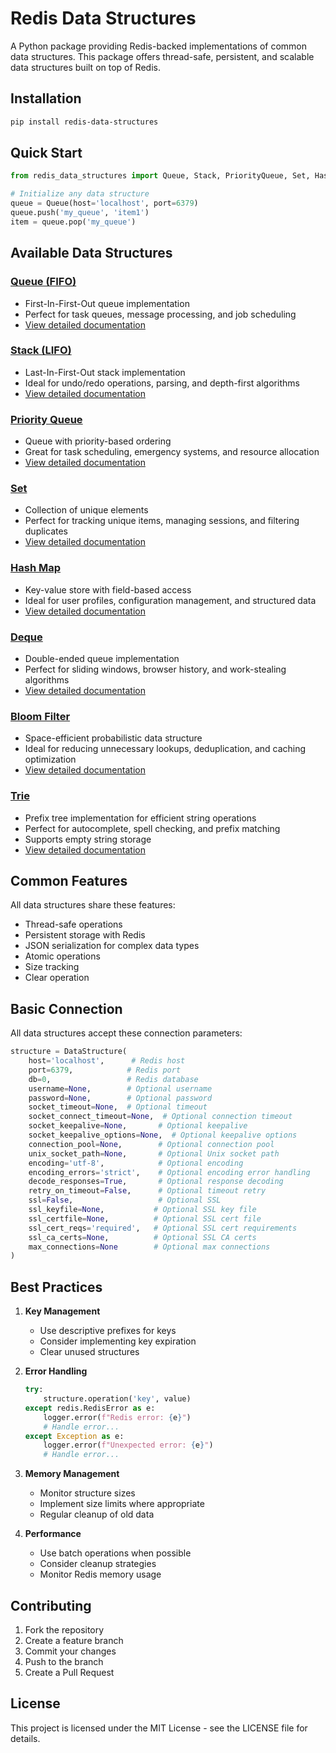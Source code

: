 # Redis Data Structures

A Python package providing Redis-backed implementations of common data structures. This package offers thread-safe, persistent, and scalable data structures built on top of Redis.

## Installation

```bash
pip install redis-data-structures
```

## Quick Start

```python
from redis_data_structures import Queue, Stack, PriorityQueue, Set, HashMap, Deque, BloomFilter, Trie

# Initialize any data structure
queue = Queue(host='localhost', port=6379)
queue.push('my_queue', 'item1')
item = queue.pop('my_queue')
```

## Available Data Structures

### [Queue (FIFO)](docs/queue.md)
- First-In-First-Out queue implementation
- Perfect for task queues, message processing, and job scheduling
- [View detailed documentation](docs/queue.md)

### [Stack (LIFO)](docs/stack.md)
- Last-In-First-Out stack implementation
- Ideal for undo/redo operations, parsing, and depth-first algorithms
- [View detailed documentation](docs/stack.md)

### [Priority Queue](docs/priority_queue.md)
- Queue with priority-based ordering
- Great for task scheduling, emergency systems, and resource allocation
- [View detailed documentation](docs/priority_queue.md)

### [Set](docs/set.md)
- Collection of unique elements
- Perfect for tracking unique items, managing sessions, and filtering duplicates
- [View detailed documentation](docs/set.md)

### [Hash Map](docs/hash_map.md)
- Key-value store with field-based access
- Ideal for user profiles, configuration management, and structured data
- [View detailed documentation](docs/hash_map.md)

### [Deque](docs/deque.md)
- Double-ended queue implementation
- Perfect for sliding windows, browser history, and work-stealing algorithms
- [View detailed documentation](docs/deque.md)

### [Bloom Filter](docs/bloom_filter.md)
- Space-efficient probabilistic data structure
- Ideal for reducing unnecessary lookups, deduplication, and caching optimization
- [View detailed documentation](docs/bloom_filter.md)

### [Trie](docs/trie.md)
- Prefix tree implementation for efficient string operations
- Perfect for autocomplete, spell checking, and prefix matching
- Supports empty string storage
- [View detailed documentation](docs/trie.md)

## Common Features

All data structures share these features:
- Thread-safe operations
- Persistent storage with Redis
- JSON serialization for complex data types
- Atomic operations
- Size tracking
- Clear operation

## Basic Connection

All data structures accept these connection parameters:
```python
structure = DataStructure(
    host='localhost',      # Redis host
    port=6379,            # Redis port
    db=0,                 # Redis database
    username=None,        # Optional username
    password=None,        # Optional password
    socket_timeout=None,  # Optional timeout
    socket_connect_timeout=None,  # Optional connection timeout
    socket_keepalive=None,       # Optional keepalive
    socket_keepalive_options=None,  # Optional keepalive options
    connection_pool=None,        # Optional connection pool
    unix_socket_path=None,       # Optional Unix socket path
    encoding='utf-8',            # Optional encoding
    encoding_errors='strict',    # Optional encoding error handling
    decode_responses=True,       # Optional response decoding
    retry_on_timeout=False,      # Optional timeout retry
    ssl=False,                   # Optional SSL
    ssl_keyfile=None,           # Optional SSL key file
    ssl_certfile=None,          # Optional SSL cert file
    ssl_cert_reqs='required',   # Optional SSL cert requirements
    ssl_ca_certs=None,          # Optional SSL CA certs
    max_connections=None        # Optional max connections
)
```

## Best Practices

1. **Key Management**
   - Use descriptive prefixes for keys
   - Consider implementing key expiration
   - Clear unused structures

2. **Error Handling**
   ```python
   try:
       structure.operation('key', value)
   except redis.RedisError as e:
       logger.error(f"Redis error: {e}")
       # Handle error...
   except Exception as e:
       logger.error(f"Unexpected error: {e}")
       # Handle error...
   ```

3. **Memory Management**
   - Monitor structure sizes
   - Implement size limits where appropriate
   - Regular cleanup of old data

4. **Performance**
   - Use batch operations when possible
   - Consider cleanup strategies
   - Monitor Redis memory usage

## Contributing

1. Fork the repository
2. Create a feature branch
3. Commit your changes
4. Push to the branch
5. Create a Pull Request

## License

This project is licensed under the MIT License - see the LICENSE file for details.